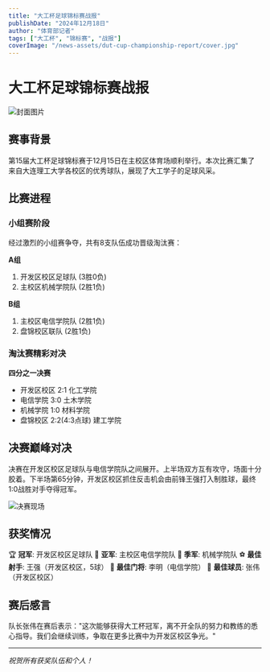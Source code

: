 ```yaml
---
title: "大工杯足球锦标赛战报"
publishDate: "2024年12月18日"
author: "体育部记者"
tags: ["大工杯", "锦标赛", "战报"]
coverImage: "/news-assets/dut-cup-championship-report/cover.jpg"
---
```


# 大工杯足球锦标赛战报

![封面图片](/news-assets/dut-cup-championship-report/cover.jpg)

## 赛事背景

第15届大工杯足球锦标赛于12月15日在主校区体育场顺利举行。本次比赛汇集了来自大连理工大学各校区的优秀球队，展现了大工学子的足球风采。

## 比赛进程

### 小组赛阶段

经过激烈的小组赛争夺，共有8支队伍成功晋级淘汰赛：

**A组**
1. 开发区校区足球队 (3胜0负)
2. 主校区机械学院队 (2胜1负)

**B组**  
1. 主校区电信学院队 (2胜1负)
2. 盘锦校区联队 (2胜1负)

### 淘汰赛精彩对决

**四分之一决赛**
- 开发区校区 2:1 化工学院
- 电信学院 3:0 土木学院
- 机械学院 1:0 材料学院
- 盘锦校区 2:2(4:3点球) 建工学院

## 决赛巅峰对决

决赛在开发区校区足球队与电信学院队之间展开。上半场双方互有攻守，场面十分胶着。下半场第65分钟，开发区校区抓住反击机会由前锋王强打入制胜球，最终1:0战胜对手夺得冠军。

![决赛现场](/news-assets/dut-cup-championship-report/final-match.jpg)

## 获奖情况

🏆 **冠军**: 开发区校区足球队
🥈 **亚军**: 主校区电信学院队
🥉 **季军**: 机械学院队
⚽ **最佳射手**: 王强（开发区校区，5球）
🥅 **最佳门将**: 李明（电信学院）
🌟 **最佳球员**: 张伟（开发区校区）

## 赛后感言

队长张伟在赛后表示："这次能够获得大工杯冠军，离不开全队的努力和教练的悉心指导。我们会继续训练，争取在更多比赛中为开发区校区争光。"

---

*祝贺所有获奖队伍和个人！*
